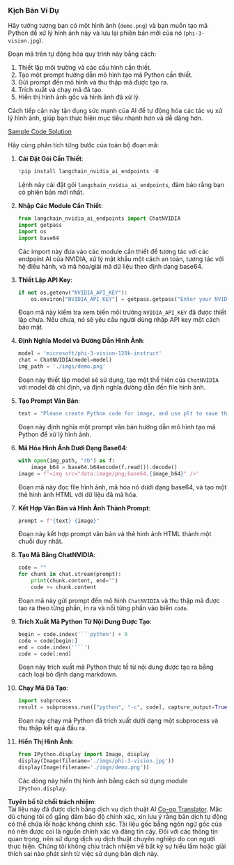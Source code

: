 <!--
CO_OP_TRANSLATOR_METADATA:
{
  "original_hash": "a8de701a2f1eb12b1f82432288d709cf",
  "translation_date": "2025-07-17T04:57:26+00:00",
  "source_file": "md/02.Application/04.Vision/Phi3/E2E_Nvidia_NIM_Vision.md",
  "language_code": "vi"
}
-->
### Kịch Bản Ví Dụ

Hãy tưởng tượng bạn có một hình ảnh (`demo.png`) và bạn muốn tạo mã Python để xử lý hình ảnh này và lưu lại phiên bản mới của nó (`phi-3-vision.jpg`).

Đoạn mã trên tự động hóa quy trình này bằng cách:

1. Thiết lập môi trường và các cấu hình cần thiết.
2. Tạo một prompt hướng dẫn mô hình tạo mã Python cần thiết.
3. Gửi prompt đến mô hình và thu thập mã được tạo ra.
4. Trích xuất và chạy mã đã tạo.
5. Hiển thị hình ảnh gốc và hình ảnh đã xử lý.

Cách tiếp cận này tận dụng sức mạnh của AI để tự động hóa các tác vụ xử lý hình ảnh, giúp bạn thực hiện mục tiêu nhanh hơn và dễ dàng hơn.

[Sample Code Solution](../../../../../../code/06.E2E/E2E_Nvidia_NIM_Phi3_Vision.ipynb)

Hãy cùng phân tích từng bước của toàn bộ đoạn mã:

1. **Cài Đặt Gói Cần Thiết**:
    ```python
    !pip install langchain_nvidia_ai_endpoints -U
    ```
    Lệnh này cài đặt gói `langchain_nvidia_ai_endpoints`, đảm bảo rằng bạn có phiên bản mới nhất.

2. **Nhập Các Module Cần Thiết**:
    ```python
    from langchain_nvidia_ai_endpoints import ChatNVIDIA
    import getpass
    import os
    import base64
    ```
    Các import này đưa vào các module cần thiết để tương tác với các endpoint AI của NVIDIA, xử lý mật khẩu một cách an toàn, tương tác với hệ điều hành, và mã hóa/giải mã dữ liệu theo định dạng base64.

3. **Thiết Lập API Key**:
    ```python
    if not os.getenv("NVIDIA_API_KEY"):
        os.environ["NVIDIA_API_KEY"] = getpass.getpass("Enter your NVIDIA API key: ")
    ```
    Đoạn mã này kiểm tra xem biến môi trường `NVIDIA_API_KEY` đã được thiết lập chưa. Nếu chưa, nó sẽ yêu cầu người dùng nhập API key một cách bảo mật.

4. **Định Nghĩa Model và Đường Dẫn Hình Ảnh**:
    ```python
    model = 'microsoft/phi-3-vision-128k-instruct'
    chat = ChatNVIDIA(model=model)
    img_path = './imgs/demo.png'
    ```
    Đoạn này thiết lập model sẽ sử dụng, tạo một thể hiện của `ChatNVIDIA` với model đã chỉ định, và định nghĩa đường dẫn đến file hình ảnh.

5. **Tạo Prompt Văn Bản**:
    ```python
    text = "Please create Python code for image, and use plt to save the new picture under imgs/ and name it phi-3-vision.jpg."
    ```
    Đoạn này định nghĩa một prompt văn bản hướng dẫn mô hình tạo mã Python để xử lý hình ảnh.

6. **Mã Hóa Hình Ảnh Dưới Dạng Base64**:
    ```python
    with open(img_path, "rb") as f:
        image_b64 = base64.b64encode(f.read()).decode()
    image = f'<img src="data:image/png;base64,{image_b64}" />'
    ```
    Đoạn mã này đọc file hình ảnh, mã hóa nó dưới dạng base64, và tạo một thẻ hình ảnh HTML với dữ liệu đã mã hóa.

7. **Kết Hợp Văn Bản và Hình Ảnh Thành Prompt**:
    ```python
    prompt = f"{text} {image}"
    ```
    Đoạn này kết hợp prompt văn bản và thẻ hình ảnh HTML thành một chuỗi duy nhất.

8. **Tạo Mã Bằng ChatNVIDIA**:
    ```python
    code = ""
    for chunk in chat.stream(prompt):
        print(chunk.content, end="")
        code += chunk.content
    ```
    Đoạn mã này gửi prompt đến mô hình `ChatNVIDIA` và thu thập mã được tạo ra theo từng phần, in ra và nối từng phần vào biến `code`.

9. **Trích Xuất Mã Python Từ Nội Dung Được Tạo**:
    ```python
    begin = code.index('```python') + 9
    code = code[begin:]
    end = code.index('```')
    code = code[:end]
    ```
    Đoạn này trích xuất mã Python thực tế từ nội dung được tạo ra bằng cách loại bỏ định dạng markdown.

10. **Chạy Mã Đã Tạo**:
    ```python
    import subprocess
    result = subprocess.run(["python", "-c", code], capture_output=True)
    ```
    Đoạn này chạy mã Python đã trích xuất dưới dạng một subprocess và thu thập kết quả đầu ra.

11. **Hiển Thị Hình Ảnh**:
    ```python
    from IPython.display import Image, display
    display(Image(filename='./imgs/phi-3-vision.jpg'))
    display(Image(filename='./imgs/demo.png'))
    ```
    Các dòng này hiển thị hình ảnh bằng cách sử dụng module `IPython.display`.

**Tuyên bố từ chối trách nhiệm**:  
Tài liệu này đã được dịch bằng dịch vụ dịch thuật AI [Co-op Translator](https://github.com/Azure/co-op-translator). Mặc dù chúng tôi cố gắng đảm bảo độ chính xác, xin lưu ý rằng bản dịch tự động có thể chứa lỗi hoặc không chính xác. Tài liệu gốc bằng ngôn ngữ gốc của nó nên được coi là nguồn chính xác và đáng tin cậy. Đối với các thông tin quan trọng, nên sử dụng dịch vụ dịch thuật chuyên nghiệp do con người thực hiện. Chúng tôi không chịu trách nhiệm về bất kỳ sự hiểu lầm hoặc giải thích sai nào phát sinh từ việc sử dụng bản dịch này.